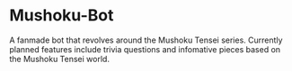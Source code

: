 # Mushoku-Bot
A fanmade bot that revolves around the Mushoku Tensei series.  Currently planned features include trivia questions and infomative pieces based on the Mushoku Tensei world.
